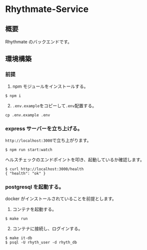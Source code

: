 # Rhythmate-Service

## 概要

Rhythmate のバックエンドです。

## 環境構築

### 前提

1. npm モジュールをインストールする。

```
$ npm i
```

2. `.env.example`をコピーして`.env`配置する。

```
cp .env.example .env
```

### express サーバーを立ち上げる。

`http://localhost:3000`で立ち上がります。

```
$ npm run start:watch
```

ヘルスチェックのエンドポイントを叩き、起動しているか確認します。

```
$ curl http://localhost:3000/health
{ "health": "ok" }
```

### postgresql を起動する。

docker がインストールされていることを前提とします。

1. コンテナを起動する。

```
$ make run
```

2. コンテナに接続し、ログインする。

```
$ make it-db
$ psql -U rhyth_user -d rhyth_db
```
